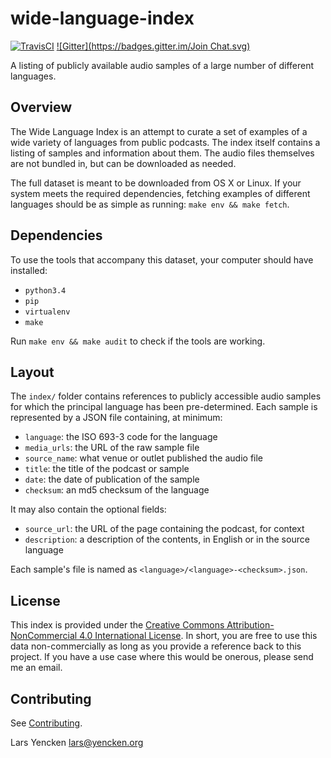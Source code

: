 # wide-language-index

[![TravisCI](https://travis-ci.org/larsyencken/wide-language-demo.png)](https://travis-ci.org/larsyencken/wide-language-index)
[![Gitter](https://badges.gitter.im/Join Chat.svg)](https://gitter.im/larsyencken/wide-language-index?utm_source=badge&utm_medium=badge&utm_campaign=pr-badge&utm_content=badge)

A listing of publicly available audio samples of a large number of different languages.

## Overview

The Wide Language Index is an attempt to curate a set of examples of a wide variety of languages from public podcasts. The index itself contains a listing of samples and information about them. The audio files themselves are not bundled in, but can be downloaded as needed.

The full dataset is meant to be downloaded from OS X or Linux. If your system meets the required dependencies, fetching examples of different languages should be as simple as running: `make env && make fetch`.

## Dependencies

To use the tools that accompany this dataset, your computer should have installed:

- `python3.4`
- `pip`
- `virtualenv`
- `make`

Run `make env && make audit` to check if the tools are working.

## Layout

The `index/` folder contains references to publicly accessible audio samples for which the principal language has been pre-determined. Each sample is represented by a JSON file containing, at minimum:

- `language`: the ISO 693-3 code for the language
- `media_urls`: the URL of the raw sample file
- `source_name`: what venue or outlet published the audio file
- `title`: the title of the podcast or sample
- `date`: the date of publication of the sample
- `checksum`: an md5 checksum of the language

It may also contain the optional fields:

- `source_url`: the URL of the page containing the podcast, for context
- `description`: a description of the contents, in English or in the source language

Each sample's file is named as `<language>/<language>-<checksum>.json`.

## License

This index is provided under the [Creative Commons Attribution-NonCommercial 4.0 International License](http://creativecommons.org/licenses/by-nc/4.0/). In short, you are free to use this data non-commercially as long as you provide a reference back to this project. If you have a use case where this would be onerous, please send me an email.

## Contributing

See [Contributing](https://github.com/larsyencken/wide-language-index/blob/master/CONTRIBUTING.md).

Lars Yencken <lars@yencken.org>

